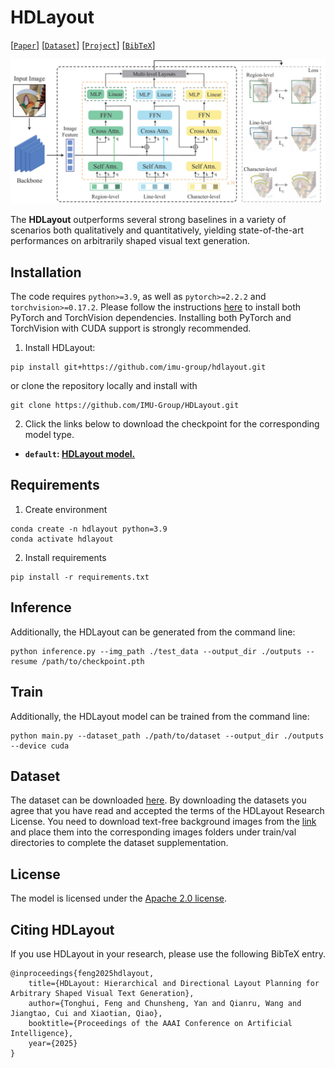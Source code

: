 # HDLayout

[[`Paper`](https://github.com/Hxiangdou/HDLayout/blob/main/src/assets/paper/AAAI25_CRC.out250103.pdf)] [[`Dataset`](https://drive.google.com/drive/folders/1kNas4WF7FscC43Lw-AV-BrhrKjZ3h0UK?usp=sharing)] [[`Project`](https://hxiangdou.github.io/HDLayout/)] [[`BibTeX`](#CitingHDLayout)]

![HDLayout design](assets/pipeline.jpg?raw=true)

The **HDLayout** outperforms several strong baselines in a variety of scenarios both qualitatively and quantitatively, yielding state-of-the-art performances on arbitrarily shaped visual text generation.

## Installation

The code requires `python>=3.9`, as well as `pytorch>=2.2.2` and `torchvision>=0.17.2`. Please follow the instructions [here](https://pytorch.org/get-started/locally/) to install both PyTorch and TorchVision dependencies. Installing both PyTorch and TorchVision with CUDA support is strongly recommended.

1. Install HDLayout:

```
pip install git+https://github.com/imu-group/hdlayout.git
```

or clone the repository locally and install with

```
git clone https://github.com/IMU-Group/HDLayout.git
```

2. Click the links below to download the checkpoint for the corresponding model type.
- **`default`: [HDLayout model.](https://drive.google.com/file/d/11SVTAViwBOIQaEs9zuIC0hLtHpQiDbT2/view?usp=sharing)**

## Requirements
1. Create environment
```
conda create -n hdlayout python=3.9
conda activate hdlayout
```
2. Install requirements

```
pip install -r requirements.txt
```

## Inference

Additionally, the HDLayout can be generated from the command line:

```
python inference.py --img_path ./test_data --output_dir ./outputs --resume /path/to/checkpoint.pth
```

## Train

Additionally, the HDLayout model can be trained from the command line:

```
python main.py --dataset_path ./path/to/dataset --output_dir ./outputs --device cuda
```

## Dataset

The dataset can be downloaded [here](https://drive.google.com/drive/folders/1kNas4WF7FscC43Lw-AV-BrhrKjZ3h0UK?usp=sharing). By downloading the datasets you agree that you have read and accepted the terms of the HDLayout Research License. You need to download text-free background images from the [link](https://github.com/HCIILAB/SCUT-EnsText) and place them into the corresponding images folders under train/val directories to complete the dataset supplementation.

## License

The model is licensed under the [Apache 2.0 license](LICENSE).



## Citing HDLayout
<a id="CitingHDLayout"></a>
If you use HDLayout in your research, please use the following BibTeX entry.

```
@inproceedings{feng2025hdlayout,
    title={HDLayout: Hierarchical and Directional Layout Planning for Arbitrary Shaped Visual Text Generation},
    author={Tonghui, Feng and Chunsheng, Yan and Qianru, Wang and Jiangtao, Cui and Xiaotian, Qiao},
    booktitle={Proceedings of the AAAI Conference on Artificial Intelligence},
    year={2025}
}
```
